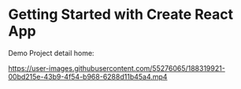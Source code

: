 # Getting Started with Create React App



Demo Project detail home:

https://user-images.githubusercontent.com/55276065/188319921-00bd215e-43b9-4f54-b968-6288d11b45a4.mp4

